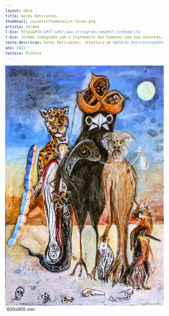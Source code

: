```yaml
---
layout: obra
title: Seres Retirantes 
thumbnail: /assets/thumbnail/t-Seres.png
artista: Jurema
l-bio: https&#58;&#47;&#47;www.instagram.com&#47;juremagrita
t-bio: Jurema indignada com o tratamento dos humanos com sua natureza, reivindica aten&#231;&#227;o de todos ao descaso com a terra e as vidas que dependem dela. 
texto-descricao: Seres Retirantes, releitura de &#34;Os Retirantes&#34;, obra do pintor Candido Portinari de 1944, continua retratando a retirarem dos seres de sua terra por uma condi&#231;&#227;o melhor e digna de vida. No entanto a fuga agora n&#227;o &#233; apenas devido à seca, mas sim devido ao desmantelo e desmatamento do Cerrado, e a falta de condi&#231;&#245;es de vida para os seres que ali re&#45;existem. Seres Retirantes &#233; uma revolta, &#233; um protesto, &#233; um pedido de socorro da natureza que clama acima de tudo por consci&#234;ncia.
ano: 2022
tecnica: Pintura
---
```


<img src="/assets/obras/Seres.jpeg" alt="Seres Retirantes" class="img-fluid d-block">
<br>`600x900 mm`
